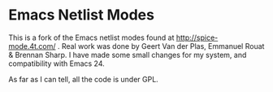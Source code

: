 Emacs Netlist Modes
===================

This is a fork of the Emacs netlist modes found at
http://spice-mode.4t.com/ . Real work was done by Geert Van der Plas,
Emmanuel Rouat & Brennan Sharp. I have made some small changes for my
system, and compatibility with Emacs 24.

As far as I can tell, all the code is under GPL.

